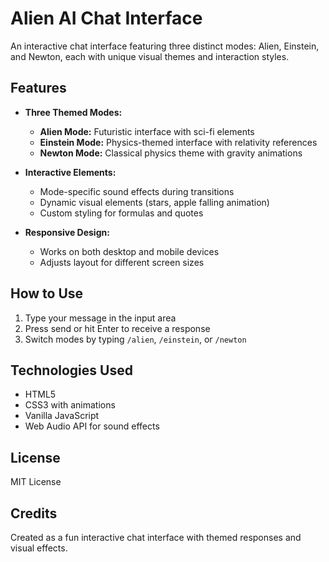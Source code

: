 # Alien AI Chat Interface

An interactive chat interface featuring three distinct modes: Alien, Einstein, and Newton, each with unique visual themes and interaction styles.

## Features

- **Three Themed Modes:**
  - **Alien Mode:** Futuristic interface with sci-fi elements
  - **Einstein Mode:** Physics-themed interface with relativity references
  - **Newton Mode:** Classical physics theme with gravity animations

- **Interactive Elements:**
  - Mode-specific sound effects during transitions
  - Dynamic visual elements (stars, apple falling animation)
  - Custom styling for formulas and quotes

- **Responsive Design:**
  - Works on both desktop and mobile devices
  - Adjusts layout for different screen sizes

## How to Use

1. Type your message in the input area
2. Press send or hit Enter to receive a response
3. Switch modes by typing `/alien`, `/einstein`, or `/newton`

## Technologies Used

- HTML5
- CSS3 with animations
- Vanilla JavaScript
- Web Audio API for sound effects

## License

MIT License

## Credits

Created as a fun interactive chat interface with themed responses and visual effects.
